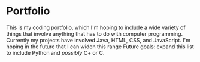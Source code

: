 # Portfolio
This is my coding portfolio, which I'm hoping to include a wide variety of things that involve anything that has to do with computer programming.
Currently my projects have involved Java, HTML, CSS, and JavaScript. I'm hoping in the future that I can widen this range
Future goals: expand this list to include Python and *possibly* C+ or C.
